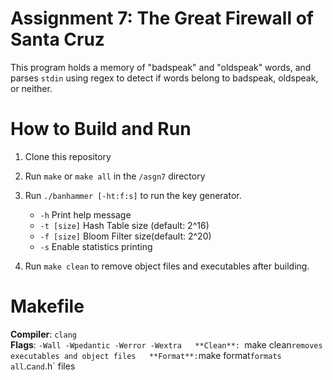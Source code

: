# Assignment 7: The Great Firewall of Santa Cruz
This program holds a memory of "badspeak" and "oldspeak" words, and parses `stdin` using regex to detect if words belong to badspeak, oldspeak, or neither.
# How to Build and Run
1. Clone this repository

2. Run `make` or `make all` in the `/asgn7` directory

3. Run `./banhammer [-ht:f:s]` to run the key generator.
	- `-h` Print help message
	- `-t [size]` Hash Table size (default: 2^16)
	- `-f [size]` Bloom Filter size(default: 2^20)
	- `-s` Enable statistics printing

4.  Run `make clean` to remove object files and executables after building.
# Makefile
**Compiler**: `clang`  
**Flags**: `-Wall -Wpedantic -Werror -Wextra  
**Clean**: `make clean` removes executables and object files  
**Format**: `make format` formats all `.c` and `.h` files